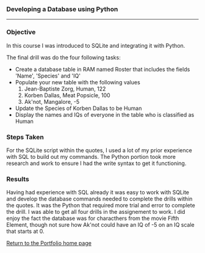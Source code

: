 ### Developing a Database using Python
*** 

### Objective

In this course I was introduced to SQLite and integrating it with Python.

The final drill was do the four following tasks:
* Create a database table in RAM named Roster that includes the fields 'Name', 'Species' and 'IQ'
* Populate your new table with the following values
  1. Jean-Baptiste Zorg, Human, 122
  2. Korben Dallas, Meat Popsicle, 100
  3. Ak'not, Mangalore, \-5
* Update the Species of Korben Dallas to be Human
* Display the names and IQs of everyone in the table who is classified as Human

### Steps Taken

For the SQLite script within the quotes, I used a lot of my prior experience with SQL to build out my commands. The Python portion took more research and work to ensure I had the write syntax to get it functioning.

### Results

Having had experience with SQL already it was easy to work with SQLite and develop the database commands needed to complete the drills within the quotes. It was the Python that required more trial and error to complete the drill. I was able to get all four drills in the assignement to work. I did enjoy the fact the database was for characthers from the movie Fifth Element, though not sure how Ak'not could have an IQ of -5 on an IQ scale that starts at 0.

[Return to the Portfolio home page](https://github.com/mrmichaelgallen/Portfolio-for-MichaelAllen/)


